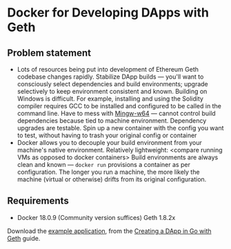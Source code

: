 # Docker for Developing DApps with Geth

## Problem statement

- Lots of resources being put into development of Ethereum Geth codebase changes
  rapidly. Stabilize DApp builds — you'll want to consciously select
  dependencies and build environments; upgrade selectively to keep environment
  consistent and known. Building on Windows is difficult. For example,
  installing and using the Solidity compiler requires GCC to be installed and
  configured to be called in the command line. Have to mess with [Mingw-w64](https://mingw-w64.org/doku.php)
  — cannot control build dependencies because tied to machine environment.
  Dependency upgrades are testable. Spin up a new container with the config you
  want to test, without having to trash your original config or container
- Docker allows you to decouple your build environment from your machine's
  native environment. Relatively lightweight: \<compare running VMs as opposed
  to docker containers\> Build environments are always clean and known — `docker
  run` provisions a container as per configuration. The longer you run a
  machine, the more likely the machine (virtual or otherwise) drifts from its
  original configuration.

## Requirements

- Docker 18.0.9 (Community version suffices) Geth 1.8.2x

Download the 
[example application](https://github.com/kauri-io/Content/tree/master/go-ethereum-guides/write-basic-quiz-dapp-in-go/quiz-dapp),
from the [Creating a DApp in Go with
Geth](https://kauri.io/article/60a36c1b17d645939f63415218dc24f9/v2/creating-a-dapp-in-go-with-geth)
guide.


